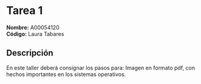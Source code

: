 # Tarea 1

**Nombre:** A00054120  
**Código:** Laura Tabares

## Descripción
En este taller deberá consignar los pasos para:
Imagen en formato pdf, con hechos importantes en los sistemas operativos.

